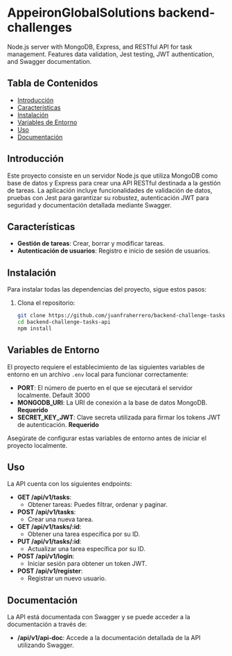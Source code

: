 # AppeironGlobalSolutions backend-challenges

Node.js server with MongoDB, Express, and RESTful API for task management. Features data validation, Jest testing, JWT authentication, and Swagger documentation.

## Tabla de Contenidos

- [Introducción](#introducción)
- [Características](#características)
- [Instalación](#instalación)
- [Variables de Entorno](#variables-de-entorno)
- [Uso](#uso)
- [Documentación](#documentación)

## Introducción

Este proyecto consiste en un servidor Node.js que utiliza MongoDB como base de datos y Express para crear una API RESTful destinada a la gestión de tareas. La aplicación incluye funcionalidades de validación de datos, pruebas con Jest para garantizar su robustez, autenticación JWT para seguridad y documentación detallada mediante Swagger.

## Características

- **Gestión de tareas**: Crear, borrar y modificar tareas.
- **Autenticación de usuarios**: Registro e inicio de sesión de usuarios.

## Instalación

Para instalar todas las dependencias del proyecto, sigue estos pasos:

1. Clona el repositorio:
    ```bash
    git clone https://github.com/juanfraherrero/backend-challenge-tasks-api
    cd backend-challenge-tasks-api
    npm install
    ```

## Variables de Entorno

El proyecto requiere el establecimiento de las siguientes variables de entorno en un archivo `.env` local para funcionar correctamente:

- **PORT**: El número de puerto en el que se ejecutará el servidor localmente. Default 3000
- **MONGODB_URI**: La URI de conexión a la base de datos MongoDB. **Requerido**
- **SECRET_KEY_JWT**: Clave secreta utilizada para firmar los tokens JWT de autenticación. **Requerido**
  
Asegúrate de configurar estas variables de entorno antes de iniciar el proyecto localmente.

## Uso

La API cuenta con los siguientes endpoints:

- **GET /api/v1/tasks**:
  - Obtener tareas: Puedes filtrar, ordenar y paginar.
- **POST /api/v1/tasks**:
  - Crear una nueva tarea.
- **GET /api/v1/tasks/:id**:
  - Obtener una tarea específica por su ID.
- **PUT /api/v1/tasks/:id**:
  - Actualizar una tarea específica por su ID.
- **POST /api/v1/login**:
  - Iniciar sesión para obtener un token JWT.
- **POST /api/v1/register**:
  - Registrar un nuevo usuario.

## Documentación

La API está documentada con Swagger y se puede acceder a la documentación a través de:

- **/api/v1/api-doc**: Accede a la documentación detallada de la API utilizando Swagger.

